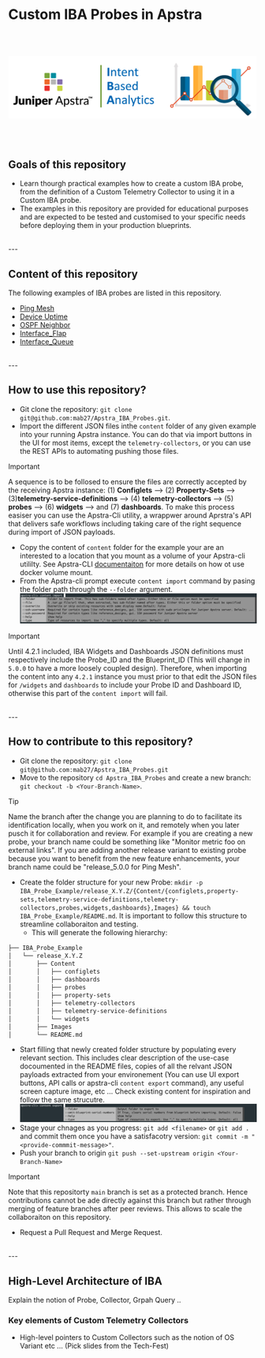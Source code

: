 # Custom IBA Probes in Apstra
<br>
<br>

![Homepage_logo](_Images/Homepage_logo.png) 

<!-- To do (WIP Mehdi):

- Interface flap
    - Add Description of the use-case
    - Add the widgets payloads
    - Explain why Static stages vs Dynamic (graph-driven telemery ingestion, more control)

- Interface Queue.
    - Find a device with running traffic to execute the command on, get the output and document it. 
    - Design the probe. 

- OPSF Neighbor Check
  - Enhance the configlet, leverage Device-Context and add a Property-set

- Re-size the images for better readability

- Structure of the repo:
  - Clean the content of some json files to focus only on the required elements.

- Examples to add:
  - BFD telemetry (less important, since already documented)
  - RoCEv2 -->

<br>
<br>

## Goals of this repository
- Learn thourgh practical examples how to create a custom IBA probe, from the definition of a Custom Telemetry Collector to using it in a Custom IBA probe.
- The examples in this repository are provided for educational purposes and are expected to be tested and customised to your specific needs before deploying them in your production blueprints.

<br>
---

## Content of this repository
The following examples of IBA probes are listed in this repository.
- [Ping Mesh](Ping_Mesh/release_4.2.1/README.md) 
- [Device Uptime](Device_Uptime/release_4.2.1/README.md) 
- [OSPF Neighbor](OSPF_Neighbor/release_4.2.1/README.md)
- [Interface_Flap](Interface_Flap/release_4.2.1/README.md)
- [Interface_Queue](Interface_Queue/release_4.2.1/README.md)

<br>
---

## How to use this repository?
- Git clone the repository: `git clone git@github.com:mab27/Apstra_IBA_Probes.git`.
- Import the different JSON files inthe `content` folder of any given example into your running Apstra instance. You can do that via import buttons in the UI for most items, except the `telemetry-collectors`, or you can use the REST APIs to automating pushing those files. 
> [!IMPORTANT]
>  A sequence is to be follosed to ensure the files are correctly accepted by the receiving Apstra instance: (1) **Configlets** --> (2) **Property-Sets** --> (3)**telemetry-service-definitions** --> (4) **telemetry-collectors** --> (5) **probes** --> (6) **widgets** --> and (7) **dashboards**.
> To make this process easiser you can use the Apstra-Cli utility, a wrappwer around Aprstra's API that delivers safe workflows including taking care of the right sequence during import of JSON payloads.
- Copy the content of `content` folder for the example your are an interested to a location that you mount as a volume of your Apstra-cli utililty. See Apstra-CLI [documentaiton](https://www.juniper.net/documentation/us/en/software/apstra4.2/apstra-user-guide/topics/topic-map/apstra-cli.html) for more details on how ot use docker volume mount.
- From the Apstra-cli prompt execute `content import` command by pasing the folder path through the `--folder` argument.
![Apstra-cli_Content_Import](_Images/Apstra-cli_Content_Import.png)
> [!IMPORTANT]
> Until 4.2.1 included, IBA Widgets and Dashboards JSON definitions must respectively include the Probe_ID and the Blueprint_ID (This will change in `5.0.0` to have a more loosely coupled design). Therefore, when importing the content into any `4.2.1` instance you must prior to that edit the JSON files for `/widgets` and `dashboards` to include your Probe ID and Dashboard ID, otherwise this part of the `content import` will fail. 

<br>
---

## How to contribute to this repository?
- Git clone the repository: `git clone git@github.com:mab27/Apstra_IBA_Probes.git`
- Move to the repository `cd Apstra_IBA_Probes` and create a new branch: `git checkout -b <Your-Branch-Name>`.
> [!TIP]
> Name the branch after the change you are planning to do to facilitate its identification locally, when you work on it, and remotely when you later pusch it for collaboration and review. For example if you are creating a new probe, your branch name could be something like "Monitor metric foo on external links". If you are adding another release variant to existing probe because you want to benefit from the new feature enhancements, your branch name could be "release_5.0.0 for Ping Mesh".
- Create the folder structure for your new Probe: `mkdir -p IBA_Probe_Example/release_X.Y.Z/{Content/{configlets,property-sets,telemetry-service-definitions,telemetry-collectors,probes,widgets,dashboards},Images} && touch IBA_Probe_Example/README.md`. It is important to follow this structure to streamline collaboraiton and testing. 
  - This will generate the following hierarchy:
```
├── IBA_Probe_Example
│   └── release_X.Y.Z
│       ├── Content
│       │   ├── configlets
│       │   ├── dashboards
│       │   ├── probes
│       │   ├── property-sets
│       │   ├── telemetry-collectors
│       │   ├── telemetry-service-definitions
│       │   └── widgets
│       ├── Images
│       └── README.md
```
- Start filling that newly created folder structure by populating every relevant section. This includes clear description of the use-case docoumented in the README files, copies of all the relvant JSON payloads extracted from your environement (You can use UI export buttons, API calls or apstra-cli `content export` command), any useful screen capture image, etc ... Check existing content for inspiration and follow the same strucutre.
![Apstra-cli_Content_Export](_Images/Apstra-cli_Content_Export.png) 
- Stage your chnages as you progress: `git add <filename>` or `git add .` and commit them once you have a satisfacotry version: `git commit -m "<provide-commmit-message>"`.
- Push your branch to origin `git push --set-upstream origin <Your-Branch-Name>`
> [!IMPORTANT]
> Note that this repositorty `main` branch is set as a protected branch. Hence contributions cannot be ade directly against this branch but rather through merging of feature branches after peer reviews. This allows to scale the collaboraiton on this repository.
- Request a Pull Request and Merge Request.

<br>
---

## High-Level Architecture of IBA
Explain the notion of Probe, Collector, Grpah Query ..

### Key elements of Custom Telemetry Collectors
  - High-level pointers to Custom Collectors such as the notion of OS Variant etc ... 
(Pick slides from the Tech-Fest)